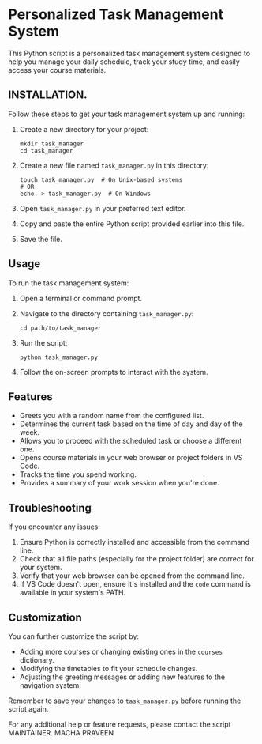# Personalized Task Management System

This Python script is a personalized task management system designed to help you manage your daily schedule, track your study time, and easily access your course materials.

## INSTALLATION. 

Follow these steps to get your task management system up and running:

1. Create a new directory for your project:
   ```
   mkdir task_manager
   cd task_manager
   ```

2. Create a new file named `task_manager.py` in this directory:
   ```
   touch task_manager.py  # On Unix-based systems
   # OR
   echo. > task_manager.py  # On Windows
   ```

3. Open `task_manager.py` in your preferred text editor.

4. Copy and paste the entire Python script provided earlier into this file.

5. Save the file.


## Usage

To run the task management system:

1. Open a terminal or command prompt.

2. Navigate to the directory containing `task_manager.py`:
   ```
   cd path/to/task_manager
   ```

3. Run the script:
   ```
   python task_manager.py
   ```

4. Follow the on-screen prompts to interact with the system.

## Features

- Greets you with a random name from the configured list.
- Determines the current task based on the time of day and day of the week.
- Allows you to proceed with the scheduled task or choose a different one.
- Opens course materials in your web browser or project folders in VS Code.
- Tracks the time you spend working.
- Provides a summary of your work session when you're done.

## Troubleshooting

If you encounter any issues:

1. Ensure Python is correctly installed and accessible from the command line.
2. Check that all file paths (especially for the project folder) are correct for your system.
3. Verify that your web browser can be opened from the command line.
4. If VS Code doesn't open, ensure it's installed and the `code` command is available in your system's PATH.

## Customization

You can further customize the script by:

- Adding more courses or changing existing ones in the `courses` dictionary.
- Modifying the timetables to fit your schedule changes.
- Adjusting the greeting messages or adding new features to the navigation system.

Remember to save your changes to `task_manager.py` before running the script again.

For any additional help or feature requests, please contact the script MAINTAINER. MACHA PRAVEEN
